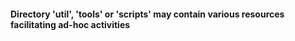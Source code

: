 #### Directory 'util', 'tools' or 'scripts' may contain various resources facilitating ad-hoc activities
